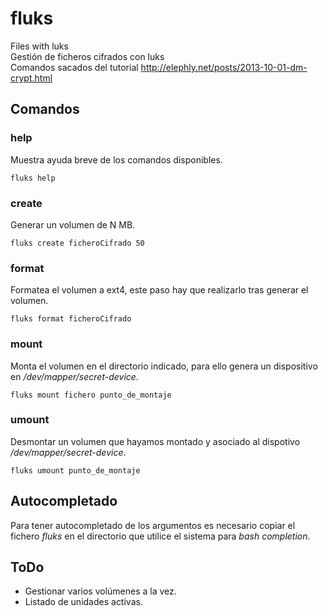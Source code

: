 # fluks
Files with luks  
Gestión de ficheros cifrados con luks  
Comandos sacados del tutorial http://elephly.net/posts/2013-10-01-dm-crypt.html

## Comandos
### help
Muestra ayuda breve de los comandos disponibles.

    fluks help

### create

Generar un volumen de N MB.

    fluks create ficheroCifrado 50

### format    

Formatea el volumen a ext4, este paso hay que realizarlo tras generar el volumen.

    fluks format ficheroCifrado

### mount

Monta el volumen en el directorio indicado, para ello genera un dispositivo en */dev/mapper/secret-device*.

    fluks mount fichero punto_de_montaje

### umount

Desmontar un volumen que hayamos montado y asociado al dispotivo */dev/mapper/secret-device*.

    fluks umount punto_de_montaje

## Autocompletado
Para tener autocompletado de los argumentos es necesario copiar el fichero *fluks* en el directorio que utilice el sistema para *bash completion*.

## ToDo
* Gestionar varios volúmenes a la vez.
* Listado de unidades activas.
